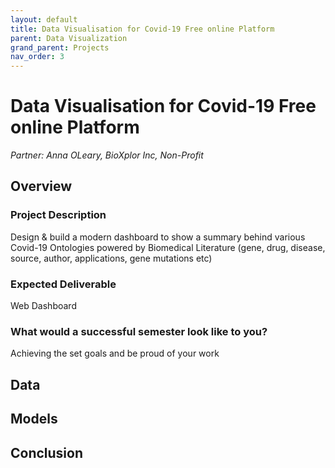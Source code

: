 ```yaml
---
layout: default
title: Data Visualisation for Covid-19 Free online Platform
parent: Data Visualization
grand_parent: Projects 
nav_order: 3
---
```



# Data Visualisation for Covid-19 Free online Platform
*Partner: Anna OLeary, BioXplor Inc, Non-Profit*

## Overview
### Project Description
Design & build a modern dashboard to show a summary behind various Covid-19 Ontologies powered by Biomedical Literature (gene, drug, disease, source, author, applications, gene mutations etc)
### Expected Deliverable
Web Dashboard 
### What would a successful semester look like to you?
Achieving the set goals and be proud of your work

## Data

## Models

## Conclusion


```python

```
